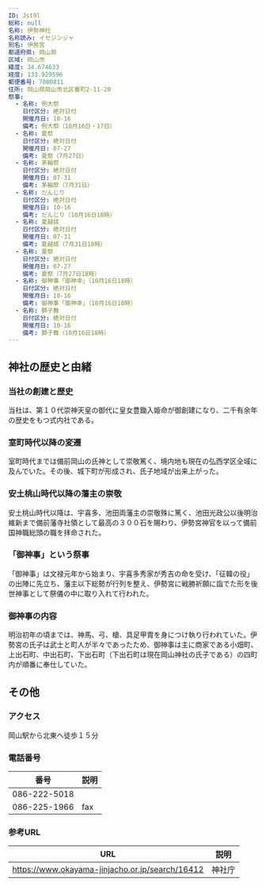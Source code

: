 ```yaml
---
ID: Jst9l
総称: null
名称: 伊勢神社
名称読み: イセジンジャ
別名: 伊勢宮
都道府県: 岡山県
区域: 岡山市
緯度: 34.674633
経度: 133.929596
郵便番号: 7000811
住所: 岡山県岡山市北区番町2-11-20
祭事:
  - 名称: 例大祭
    日付区分: 絶対日付
    開催月日: 10-16
    備考: 例大祭（10月16日・17日）
  - 名称: 夏祭
    日付区分: 絶対日付
    開催月日: 07-27
    備考: 夏祭（7月27日）
  - 名称: 茅輪祭
    日付区分: 絶対日付
    開催月日: 07-31
    備考: 茅輪祭（7月31日）
  - 名称: だんじり
    日付区分: 絶対日付
    開催月日: 10-16
    備考: だんじり（10月16日18時）
  - 名称: 夏越祓
    日付区分: 絶対日付
    開催月日: 07-31
    備考: 夏越祓（7月31日18時）
  - 名称: 夏祭
    日付区分: 絶対日付
    開催月日: 07-27
    備考: 夏祭（7月27日18時）
  - 名称: 御神事「御神幸」（10月16日18時）
    日付区分: 絶対日付
    開催月日: 10-16
    備考: 御神事「御神幸」（10月16日18時）
  - 名称: 獅子舞
    日付区分: 絶対日付
    開催月日: 10-16
    備考: 獅子舞（10月16日18時）
---
```


## 神社の歴史と由緒

### 当社の創建と歴史

当社は、第１０代崇神天皇の御代に皇女豊鋤入姫命が御創建になり、二千有余年の歴史をもつ式内社である。

### 室町時代以降の変遷

室町時代までは備前岡山の氏神として崇敬篤く、境内地も現在の弘西学区全域に及んでいた。その後、城下町が形成され、氏子地域が出来上がった。

### 安土桃山時代以降の藩主の崇敬

安土桃山時代以降は、宇喜多、池田両藩主の崇敬殊に篤く、池田光政公以後明治維新まで備前藩寺社領として最高の３００石を賜わり、伊勢宮神官を以って備前国神職総頭の職を拝命された。

### 「御神事」という祭事

「御神事」は文禄元年から始まり、宇喜多秀家が秀吉の命を受け、「征韓の役」の出陣に先立ち、藩主以下総勢が行列を整え、伊勢宮に戦勝祈願に詣でた形を後世神事として祭儀の中に取り入れて行われた。

### 御神事の内容

明治初年の頃までは、神馬、弓、槍、具足甲胄を身につけ執り行われていた。伊勢宮の氏子は武士と町人が半々であったため、御神事は主に商家である小畑町、上出石町、中出石町、下出石町（下出石町は現在岡山神社の氏子である）の四町内が順番に奉仕していた。

## その他

### アクセス

岡山駅から北東へ徒歩１５分

### 電話番号

| 番号         | 説明 |
| ------------ | ---- |
| 086-222-5018 |      |
| 086-225-1966 | fax  |

### 参考URL

| URL                                             | 説明   |
| ----------------------------------------------- | ------ |
| https://www.okayama-jinjacho.or.jp/search/16412 | 神社庁 |
